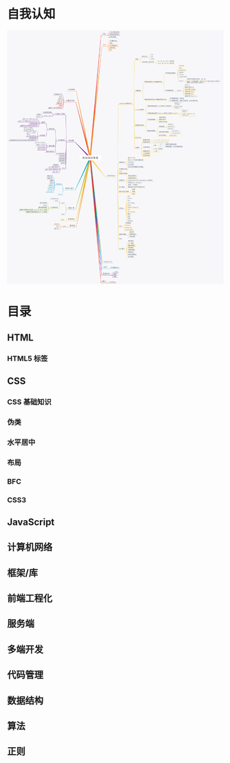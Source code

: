 # 自我认知

![知识体系](./resources/前端知识体系.png)

# 目录

## HTML

### HTML5 标签

## CSS

### CSS 基础知识

### 伪类

### 水平居中

### 布局

### BFC

### CSS3

## JavaScript

## 计算机网络

## 框架/库

## 前端工程化

## 服务端

## 多端开发

## 代码管理

## 数据结构

## 算法

## 正则

